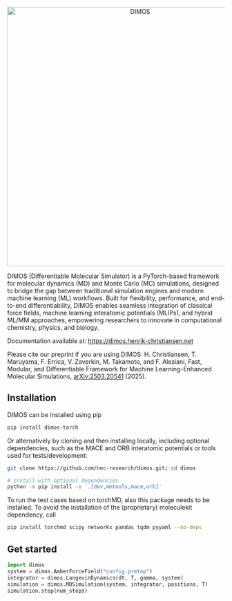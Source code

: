 <p align="center">
<img src="./dimos-logo.svg" alt="DIMOS" width="600"/>
</p>

DIMOS (Differentiable Molecular Simulator) is a PyTorch-based framework for molecular dynamics (MD) and Monte Carlo (MC) simulations, designed to bridge the gap between traditional simulation engines and modern machine learning (ML) workflows. Built for flexibility, performance, and end-to-end differentiability, DIMOS enables seamless integration of classical force fields, machine learning interatomic potentials (MLIPs), and hybrid ML/MM approaches, empowering researchers to innovate in computational chemistry, physics, and biology.

Documentation available at: https://dimos.henrik-christiansen.net

Please cite our preprint if you are using DIMOS: 
H. Christiansen, T. Maruyama, F. Errica, V. Zaverkin, M. Takamoto, and F. Alesiani, Fast, Modular, and Differentiable Framework for Machine Learning-Enhanced Molecular Simulations, [arXiv:2503.20541](https://arxiv.org/pdf/2503.20541) (2025). 

## Installation

DIMOS can be installed using pip
```bash
pip install dimos-torch
```

Or alternatively by cloning and then installing locally, including optional dependencies, such as the MACE and ORB interatomic potentials or tools used for tests/development:
```bash
git clone https://github.com/nec-research/dimos.git; cd dimos

# install with optional dependencies
python -m pip install -e '.[dev,mmtools,mace,orb]'
```

To run the test cases based on torchMD, also this package needs to be installed. To avoid the installation of the (proprietary) moleculekit dependency, call
```bash
pip install torchmd scipy networkx pandas tqdm pyyaml --no-deps 
```

## Get started

```python
import dimos
system = dimos.AmberForceField("config.prmtop")
integrator = dimos.LangevinDynamics(dt, T, gamma, system)
simulation = dimos.MDSimulation(system, integrator, positions, T)
simulation.step(num_steps)
```